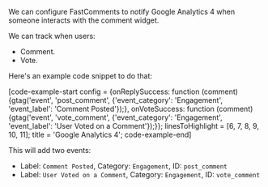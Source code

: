 We can configure FastComments to notify Google Analytics 4 when someone interacts with the comment widget.

We can track when users:

- Comment.
- Vote.

Here's an example code snippet to do that:

[code-example-start config = {onReplySuccess: function (comment) {gtag('event', 'post_comment', {'event_category': 'Engagement', 'event_label': 'Comment Posted'});}, onVoteSuccess: function (comment) {gtag('event', 'vote_comment', {'event_category': 'Engagement', 'event_label': 'User Voted on a Comment'});}}; linesToHighlight = [6, 7, 8, 9, 10, 11]; title = 'Google Analytics 4'; code-example-end]

This will add two events:

- Label: `Comment Posted`, Category: `Engagement`, ID: `post_comment`
- Label: `User Voted on a Comment`, Category: `Engagement`, ID: `vote_comment`
